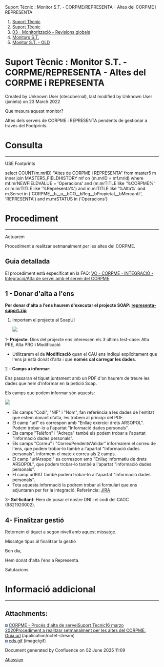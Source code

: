 Suport Tècnic : Monitor S.T. - CORPME/REPRESENTA - Altes del CORPME i REPRESENTA  

1.  [Suport Tècnic](index.html)
2.  [Suport Tècnic](13893782.html)
3.  [03 - Monitorització - Revisions globals](26313327.html)
4.  [Monitors S.T.](Monitors-S.T._41522177.html)
5.  [Monitor S.T. - OLD](Monitor-S.T.---OLD_118555256.html)

Suport Tècnic : Monitor S.T. - CORPME/REPRESENTA - Altes del CORPME i REPRESENTA
================================================================================

Created by Unknown User (otecobernal), last modified by Unknown User (jxnieto) on 23 March 2022

Què mesura aquest monitor?

Altes dels serveis de CORPME i REPRESENTA pendents de gestionar a través del Footprints.

**Consulta**
============

* * *

USE Footprints

select COUNT(m.mrID) "Altes de CORPME i REPRESENTA"
from master5 m
inner join MASTER5\_FIELDHISTORY mf on (m.mrID = mf.mrid)
where mf.mrNEWFIELDVALUE = 'Operacions'
and (m.mrTITLE like '%CORPME%' or m.mrTITLE like '%Representa%')
and m.mrTITLE like '%Alta%'
and m.Servei in ('CORPME\_\_b\_\_u\_\_bCO\_\_bReg\_\_bPropietat\_\_bMercantil', 'REPRESENTA')
and m.mrSTATUS in ('Operacions')

**Procediment**
===============

* * *

Actuarem 

  

Procediment a realitzar setmanalment per les altes del CORPME.

Guia detallada
--------------

El procediment està especificat en la FAQ: [VO - CORPME - INTEGRACIÓ - Integració/Alta de servei amb el servei del CORPME](https://confluence.aoc.cat/pages/viewpage.action?pageId=26313217)

  

  

1 - Donar d'alta a l'ens
------------------------

**Per donar d'alta a l'ens haurem d'executar el projecte SOAP: [representa-suport.zip](attachments/26313504/128647300.zip)**

1.  Importem el projecte al SoapUI  
      
    ![](attachments/26313504/128647299.png)  
      
      
    

1- **Projecte:** Dins del projecte ens interessen els 3 últims test-case: Alta PRE, Alta PRO i Modificació

*   Utilitzarem el de **Modificació** quan el CAU ens indiqui explícitament que l'ens ja està donat d'alta i que **només cal carregar les dades**.

2 - **Camps a informar**:

Ens passaran el tiquet juntament amb un PDF d'on haurem de treure les dades que hem d'informar en la petició Soap.

Els camps que podem informar són aquests:

![](https://contacte.aoc.cat/secure/attachment/127974/127974_image-2024-09-27-18-21-06-508.png)

*   Els camps "Codi", "NIF" i "Nom", fan referència a les dades de l'entitat que estem donant d'alta, les trobem al principi del PDF.
*   El camp "url" es correspon amb "Enllaç exercici drets ARSOPOL". Podem trobar-lo a l'apartat "Informació dades personals".
*   Els camps "Telèfon" i "Adreça" també els podem trobar a l'apartat "Informació dades personals".
*   Els camps "Correu" i "CorreuPendentsValidar" informarem el correu de l'ens, que podem trobar-lo també a l'apartat "Informació dades personals". Informem el mateix correu als 2 camps.
*   El camp "urlArsopol" es correspon amb "Enllaç informatiu de drets ARSOPOL", que podem trobar-lo també a l'apartat "Informació dades personals".
*   El camp urlRAT també podem trobar-lo a l'apartat "Informació dades personals".
*   Tota aquesta informació la podrem trobar al formulari que ens adjuntaran per fer la integració. Referència: [JIRA](https://contacte.aoc.cat/browse/ST-24005)

3- **Sol·licitant**: Hem de posar el nostre DNI i el codi del CAOC (9821920002).

  

4- Finalitzar gestió
--------------------

Retornem el tiquet a segon nivell amb aquest missatge.

  

Missatge tipus al finalitzar la gestió

Bon dia,

Hem donat d'alta l'ens a Representa. 

Salutacions

  

  

  

**Informació addicional**
=========================

* * *

  

  

Attachments:
------------

![](images/icons/bullet_blue.gif) [CORPME - Procés d'alta de serveiSuport Tècnic16 marzo 2020Procediment a realitzar setmanalment per les altes del CORPME. Guia.url](attachments/64979254/64979255.url) (application/octet-stream)  
![](images/icons/bullet_blue.gif) [cds.gif](attachments/64979254/64979256.gif) (image/gif)  

Document generated by Confluence on 02 June 2025 11:09

[Atlassian](http://www.atlassian.com/)